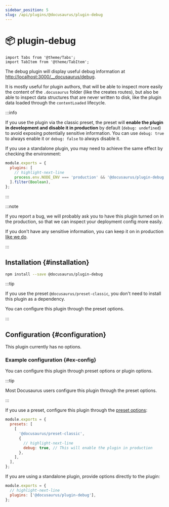 ```yaml
---
sidebar_position: 5
slug: /api/plugins/@docusaurus/plugin-debug
---
```


# 📦 plugin-debug

```mdx-code-block
import Tabs from '@theme/Tabs';
import TabItem from '@theme/TabItem';
```

The debug plugin will display useful debug information at [http://localhost:3000/\_\_docusaurus/debug](http://localhost:3000/__docusaurus/debug).

It is mostly useful for plugin authors, that will be able to inspect more easily the content of the `.docusaurus` folder (like the creates routes), but also be able to inspect data structures that are never written to disk, like the plugin data loaded through the `contentLoaded` lifecycle.

:::info

If you use the plugin via the classic preset, the preset will **enable the plugin in development and disable it in production** by default (`debug: undefined`) to avoid exposing potentially sensitive information. You can use `debug: true` to always enable it or `debug: false` to always disable it.

If you use a standalone plugin, you may need to achieve the same effect by checking the environment:

```js title="docusaurus.config.js"
module.exports = {
  plugins: [
    // highlight-next-line
    process.env.NODE_ENV === 'production' && '@docusaurus/plugin-debug',
  ].filter(Boolean),
};
```

:::

:::note

If you report a bug, we will probably ask you to have this plugin turned on in the production, so that we can inspect your deployment config more easily.

If you don't have any sensitive information, you can keep it on in production [like we do](/__docusaurus/debug).

:::

## Installation {#installation}

```bash npm2yarn
npm install --save @docusaurus/plugin-debug
```

:::tip

If you use the preset `@docusaurus/preset-classic`, you don't need to install this plugin as a dependency.

You can configure this plugin through the preset options.

:::

## Configuration {#configuration}

This plugin currently has no options.

### Example configuration {#ex-config}

You can configure this plugin through preset options or plugin options.

:::tip

Most Docusaurus users configure this plugin through the preset options.

:::

<Tabs>
<TabItem value="Preset Options">

If you use a preset, configure this plugin through the [preset options](../../using-plugins.md#docusauruspreset-classic):

```js title="docusaurus.config.js"
module.exports = {
  presets: [
    [
      '@docusaurus/preset-classic',
      {
        // highlight-next-line
        debug: true, // This will enable the plugin in production
      },
    ],
  ],
};
```

</TabItem>
<TabItem value="Plugin Options">

If you are using a standalone plugin, provide options directly to the plugin:

```js title="docusaurus.config.js"
module.exports = {
  // highlight-next-line
  plugins: ['@docusaurus/plugin-debug'],
};
```

</TabItem>
</Tabs>
